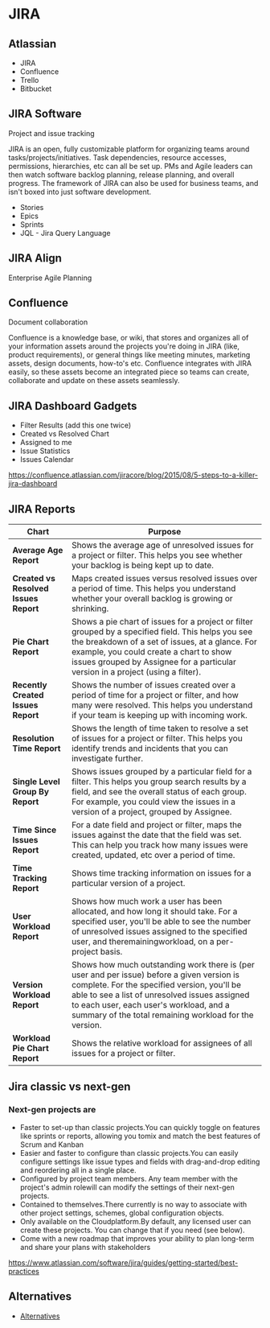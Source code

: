 # JIRA

## Atlassian

- JIRA
- Confluence
- Trello
- Bitbucket

## JIRA Software

Project and issue tracking

JIRA is an open, fully customizable platform for organizing teams around tasks/projects/initiatives. Task dependencies, resource accesses, permissions, hierarchies, etc can all be set up. PMs and Agile leaders can then watch software backlog planning, release planning, and overall progress. The framework of JIRA can also be used for business teams, and isn't boxed into just software development.

- Stories
- Epics
- Sprints
- JQL - Jira Query Language

## JIRA Align

Enterprise Agile Planning

## Confluence

Document collaboration

Confluence is a knowledge base, or wiki, that stores and organizes all of your information assets around the projects you're doing in JIRA (like, product requirements), or general things like meeting minutes, marketing assets, design documents, how-to's etc. Confluence integrates with JIRA easily, so these assets become an integrated piece so teams can create, collaborate and update on these assets seamlessly.

## JIRA Dashboard Gadgets

- Filter Results (add this one twice)
- Created vs Resolved Chart
- Assigned to me
- Issue Statistics
- Issues Calendar

https://confluence.atlassian.com/jiracore/blog/2015/08/5-steps-to-a-killer-jira-dashboard

## JIRA Reports

| **Chart** | **Purpose** |
|---|---|
| **Average Age Report** | Shows the average age of unresolved issues for a project or filter. This helps you see whether your backlog is being kept up to date. |
| **Created vs Resolved Issues Report** | Maps created issues versus resolved issues over a period of time. This helps you understand whether your overall backlog is growing or shrinking. |
| **Pie Chart Report** | Shows a pie chart of issues for a project or filter grouped by a specified field. This helps you see the breakdown of a set of issues, at a glance. For example, you could create a chart to show issues grouped by Assignee for a particular version in a project (using a filter). |
| **Recently Created Issues Report** | Shows the number of issues created over a period of time for a project or filter, and how many were resolved. This helps you understand if your team is keeping up with incoming work. |
| **Resolution Time Report** | Shows the length of time taken to resolve a set of issues for a project or filter. This helps you identify trends and incidents that you can investigate further. |
| **Single Level Group By Report** | Shows issues grouped by a particular field for a filter. This helps you group search results by a field, and see the overall status of each group. For example, you could view the issues in a version of a project, grouped by Assignee. |
| **Time Since Issues Report** | For a date field and project or filter, maps the issues against the date that the field was set. This can help you track how many issues were created, updated, etc over a period of time. |
| **Time Tracking Report** | Shows time tracking information on issues for a particular version of a project. |
| **User Workload Report** | Shows how much work a user has been allocated, and how long it should take. For a specified user, you'll be able to see the number of unresolved issues assigned to the specified user, and theremainingworkload, on a per-project basis. |
| **Version Workload Report** | Shows how much outstanding work there is (per user and per issue) before a given version is complete. For the specified version, you'll be able to see a list of unresolved issues assigned to each user, each user's workload, and a summary of the total remaining workload for the version. |
| **Workload Pie Chart Report** | Shows the relative workload for assignees of all issues for a project or filter. |

## Jira classic vs next-gen

### Next-gen projects are

- Faster to set-up than classic projects.You can quickly toggle on features like sprints or reports, allowing you tomix and match the best features of Scrum and Kanban
- Easier and faster to configure than classic projects.You can easily configure settings like issue types and fields with drag-and-drop editing and reordering all in a single place.
- Configured by project team members. Any team member with the project's admin rolewill can modify the settings of their next-gen projects.
- Contained to themselves.There currently is no way to associate with other project settings, schemes, global configuration objects.
- Only available on the Cloudplatform.By default, any licensed user can create these projects. You can change that if you need (see below).
- Come with a new roadmap that improves your ability to plan long-term and share your plans with stakeholders

https://www.atlassian.com/software/jira/guides/getting-started/best-practices

## Alternatives

- [Alternatives](management/project-management/others.md)
